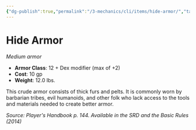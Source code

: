 ```yaml
---
{"dg-publish":true,"permalink":"/3-mechanics/cli/items/hide-armor/","tags":["ttrpg-cli/compendium/src/5e/phb","ttrpg-cli/item/armor/medium","ttrpg-cli/item/rarity/none"]}
---
```


# Hide Armor
*Medium armor*  


- **Armor Class**: 12 + Dex modifier (max of +2)
- **Cost**: 10 gp
- **Weight**: 12.0 lbs.

This crude armor consists of thick furs and pelts. It is commonly worn by barbarian tribes, evil humanoids, and other folk who lack access to the tools and materials needed to create better armor.

*Source: Player's Handbook p. 144. Available in the <span title='Systems Reference Document (5.1)'>SRD</span> and the Basic Rules (2014)*